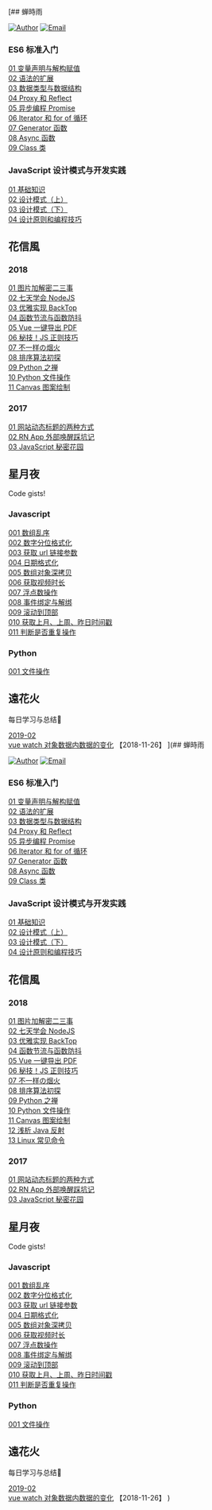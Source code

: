 [## 蝉時雨

[![Author](https://img.shields.io/badge/author-chanshiyucx-blue.svg?style=flat-square)](https://chanshiyu.com) [![Email](https://img.shields.io/badge/Emali%20me-me@chanshiyu.com-green.svg?style=flat-square)](http://mail.qq.com/cgi-bin/qm_share?t=qm_mailme&email=tNnR9Nfc1drH3N3NwZrX29k)

### ES6 标准入门

[01 变量声明与解构赋值](./%E8%9D%89%E6%99%82%E9%9B%A8/ES6%20%E6%A0%87%E5%87%86%E5%85%A5%E9%97%A8/01%20%E5%8F%98%E9%87%8F%E5%A3%B0%E6%98%8E%E4%B8%8E%E8%A7%A3%E6%9E%84%E8%B5%8B%E5%80%BC.md)  
[02 语法的扩展](./%E8%9D%89%E6%99%82%E9%9B%A8/ES6%20%E6%A0%87%E5%87%86%E5%85%A5%E9%97%A8/02%20%E8%AF%AD%E6%B3%95%E7%9A%84%E6%89%A9%E5%B1%95.md)  
[03 数据类型与数据结构](./%E8%9D%89%E6%99%82%E9%9B%A8/ES6%20%E6%A0%87%E5%87%86%E5%85%A5%E9%97%A8/03%20%E6%95%B0%E6%8D%AE%E7%B1%BB%E5%9E%8B%E4%B8%8E%E6%95%B0%E6%8D%AE%E7%BB%93%E6%9E%84.md)  
[04 Proxy 和 Reflect](./%E8%9D%89%E6%99%82%E9%9B%A8/ES6%20%E6%A0%87%E5%87%86%E5%85%A5%E9%97%A8/04%20Proxy%20%E5%92%8C%20Reflect.md)  
[05 异步编程 Promise](./%E8%9D%89%E6%99%82%E9%9B%A8/ES6%20%E6%A0%87%E5%87%86%E5%85%A5%E9%97%A8/05%20%E5%BC%82%E6%AD%A5%E7%BC%96%E7%A8%8B%20Promise.md)  
[06 Iterator 和 for of 循环](./%E8%9D%89%E6%99%82%E9%9B%A8/ES6%20%E6%A0%87%E5%87%86%E5%85%A5%E9%97%A8/06%20Iterator%20%E5%92%8C%20for%20of%20%E5%BE%AA%E7%8E%AF.md)  
[07 Generator 函数](./%E8%9D%89%E6%99%82%E9%9B%A8/ES6%20%E6%A0%87%E5%87%86%E5%85%A5%E9%97%A8/07%20Generator%20%E5%87%BD%E6%95%B0.md)  
[08 Async 函数](./%E8%9D%89%E6%99%82%E9%9B%A8/ES6%20%E6%A0%87%E5%87%86%E5%85%A5%E9%97%A8/08%20Async%20%E5%87%BD%E6%95%B0.md)  
[09 Class 类](./%E8%9D%89%E6%99%82%E9%9B%A8/ES6%20%E6%A0%87%E5%87%86%E5%85%A5%E9%97%A8/09%20Class%20%E7%B1%BB.md)

### JavaScript 设计模式与开发实践

[01 基础知识](./%E8%9D%89%E6%99%82%E9%9B%A8/JavaScript%20%E8%AE%BE%E8%AE%A1%E6%A8%A1%E5%BC%8F%E4%B8%8E%E5%BC%80%E5%8F%91%E5%AE%9E%E8%B7%B5/01%20%E5%9F%BA%E7%A1%80%E7%9F%A5%E8%AF%86.md)  
[02 设计模式（上）](./%E8%9D%89%E6%99%82%E9%9B%A8/JavaScript%20%E8%AE%BE%E8%AE%A1%E6%A8%A1%E5%BC%8F%E4%B8%8E%E5%BC%80%E5%8F%91%E5%AE%9E%E8%B7%B5/02%20%E8%AE%BE%E8%AE%A1%E6%A8%A1%E5%BC%8F%EF%BC%88%E4%B8%8A%EF%BC%89.md)  
[03 设计模式（下）](./%E8%9D%89%E6%99%82%E9%9B%A8/JavaScript%20%E8%AE%BE%E8%AE%A1%E6%A8%A1%E5%BC%8F%E4%B8%8E%E5%BC%80%E5%8F%91%E5%AE%9E%E8%B7%B5/03%20%E8%AE%BE%E8%AE%A1%E6%A8%A1%E5%BC%8F%EF%BC%88%E4%B8%8B%EF%BC%89.md)  
[04 设计原则和编程技巧](./%E8%9D%89%E6%99%82%E9%9B%A8/JavaScript%20%E8%AE%BE%E8%AE%A1%E6%A8%A1%E5%BC%8F%E4%B8%8E%E5%BC%80%E5%8F%91%E5%AE%9E%E8%B7%B5/04%20%E8%AE%BE%E8%AE%A1%E5%8E%9F%E5%88%99%E5%92%8C%E7%BC%96%E7%A8%8B%E6%8A%80%E5%B7%A7.md)

## 花信風

### 2018

[01 图片加解密二三事](./%E8%8A%B1%E4%BF%A1%E9%A2%A8/2018/01%20%E5%9B%BE%E7%89%87%E5%8A%A0%E8%A7%A3%E5%AF%86%E4%BA%8C%E4%B8%89%E4%BA%8B.md)  
[02 七天学会 NodeJS](./%E8%8A%B1%E4%BF%A1%E9%A2%A8/2018/02%20%E4%B8%83%E5%A4%A9%E5%AD%A6%E4%BC%9A%20NodeJS.md)  
[03 优雅实现 BackTop](./%E8%8A%B1%E4%BF%A1%E9%A2%A8/2018/03%20%E4%BC%98%E9%9B%85%E5%AE%9E%E7%8E%B0%20BackTop.md)  
[04 函数节流与函数防抖](./%E8%8A%B1%E4%BF%A1%E9%A2%A8/2018/04%20%E5%87%BD%E6%95%B0%E8%8A%82%E6%B5%81%E4%B8%8E%E5%87%BD%E6%95%B0%E9%98%B2%E6%8A%96.md)  
[05 Vue 一键导出 PDF](./%E8%8A%B1%E4%BF%A1%E9%A2%A8/2018/05%20Vue%20%E4%B8%80%E9%94%AE%E5%AF%BC%E5%87%BA%20PDF.md)  
[06 秘技！JS 正则技巧](./%E8%8A%B1%E4%BF%A1%E9%A2%A8/2018/06%20%E7%A7%98%E6%8A%80%EF%BC%81JS%20%E6%AD%A3%E5%88%99%E6%8A%80%E5%B7%A7.md)  
[07 不一样の烟火](./%E8%8A%B1%E4%BF%A1%E9%A2%A8/2018/07%20%E4%B8%8D%E4%B8%80%E6%A0%B7%E3%81%AE%E7%83%9F%E7%81%AB.md)  
[08 排序算法初探](./%E8%8A%B1%E4%BF%A1%E9%A2%A8/2018/08%20%E6%8E%92%E5%BA%8F%E7%AE%97%E6%B3%95%E5%88%9D%E6%8E%A2.md)  
[09 Python 之禅](./%E8%8A%B1%E4%BF%A1%E9%A2%A8/2018/09%20Python%20%E4%B9%8B%E7%A6%85.md)  
[10 Python 文件操作](./%E8%8A%B1%E4%BF%A1%E9%A2%A8/2018/10%20Python%20%E6%96%87%E4%BB%B6%E6%93%8D%E4%BD%9C.md)  
[11 Canvas 图案绘制](./%E8%8A%B1%E4%BF%A1%E9%A2%A8/2018/11%20Canvas%20%E5%9B%BE%E6%A1%88%E7%BB%98%E5%88%B6.md)

### 2017

[01 网站动态标题的两种方式](./%E8%8A%B1%E4%BF%A1%E9%A2%A8/2017/01%20%E7%BD%91%E7%AB%99%E5%8A%A8%E6%80%81%E6%A0%87%E9%A2%98%E7%9A%84%E4%B8%A4%E7%A7%8D%E6%96%B9%E5%BC%8F.md)  
[02 RN App 外部唤醒踩坑记](./%E8%8A%B1%E4%BF%A1%E9%A2%A8/2017/02%20RN%20App%20%E5%A4%96%E9%83%A8%E5%94%A4%E9%86%92%E8%B8%A9%E5%9D%91%E8%AE%B0.md)  
[03 JavaScript 秘密花园](./%E8%8A%B1%E4%BF%A1%E9%A2%A8/2017/03%20JavaScript%20%E7%A7%98%E5%AF%86%E8%8A%B1%E5%9B%AD.md)

## 星月夜

Code gists!

### Javascript

[001 数组乱序](./%E6%98%9F%E6%9C%88%E5%A4%9C/javascript/001%20shuffle.js)  
[002 数字分位格式化](./%E6%98%9F%E6%9C%88%E5%A4%9C/javascript/002%20numFormat.js)  
[003 获取 url 链接参数](./%E6%98%9F%E6%9C%88%E5%A4%9C/javascript/003%20getUrlParams.js)  
[004 日期格式化](./%E6%98%9F%E6%9C%88%E5%A4%9C/javascript/004%20dateFormat.js)  
[005 数组对象深拷贝](./%E6%98%9F%E6%9C%88%E5%A4%9C/javascript/005%20deepCopy.js)  
[006 获取视频时长](./%E6%98%9F%E6%9C%88%E5%A4%9C/javascript/006%20videoDuration.js)  
[007 浮点数操作](./%E6%98%9F%E6%9C%88%E5%A4%9C/javascript/007%20formatMath.js)  
[008 事件绑定与解绑](./%E6%98%9F%E6%9C%88%E5%A4%9C/javascript/008%20domEvent.js)  
[009 滚动到顶部](./%E6%98%9F%E6%9C%88%E5%A4%9C/javascript/009%20scrollTop.js)  
[010 获取上月、上周、昨日时间戳](./%E6%98%9F%E6%9C%88%E5%A4%9C/javascript/010%20handleDate.js)  
[011 判断是否重复操作](./%E6%98%9F%E6%9C%88%E5%A4%9C/javascript/011%20isRepeat.js)

### Python

[001 文件操作](./%E6%98%9F%E6%9C%88%E5%A4%9C/python/001%20file.py)

## 遠花火

每日学习与总结:bookmark:

[2019-02](./%E9%81%A0%E8%8A%B1%E7%81%AB/2019_02.md)  
[vue watch 对象数据内数据的变化](./%E9%81%A0%E8%8A%B1%E7%81%AB/Vue.md) 【2018-11-26】
](## 蝉時雨

[![Author](https://img.shields.io/badge/author-chanshiyucx-blue.svg?style=flat-square)](https://chanshiyu.com) [![Email](https://img.shields.io/badge/Emali%20me-me@chanshiyu.com-green.svg?style=flat-square)](me@chanshiyu.com)

### ES6 标准入门

[01 变量声明与解构赋值](./%E8%9D%89%E6%99%82%E9%9B%A8/ES6%20%E6%A0%87%E5%87%86%E5%85%A5%E9%97%A8/01%20%E5%8F%98%E9%87%8F%E5%A3%B0%E6%98%8E%E4%B8%8E%E8%A7%A3%E6%9E%84%E8%B5%8B%E5%80%BC.md)  
[02 语法的扩展](./%E8%9D%89%E6%99%82%E9%9B%A8/ES6%20%E6%A0%87%E5%87%86%E5%85%A5%E9%97%A8/02%20%E8%AF%AD%E6%B3%95%E7%9A%84%E6%89%A9%E5%B1%95.md)  
[03 数据类型与数据结构](./%E8%9D%89%E6%99%82%E9%9B%A8/ES6%20%E6%A0%87%E5%87%86%E5%85%A5%E9%97%A8/03%20%E6%95%B0%E6%8D%AE%E7%B1%BB%E5%9E%8B%E4%B8%8E%E6%95%B0%E6%8D%AE%E7%BB%93%E6%9E%84.md)  
[04 Proxy 和 Reflect](./%E8%9D%89%E6%99%82%E9%9B%A8/ES6%20%E6%A0%87%E5%87%86%E5%85%A5%E9%97%A8/04%20Proxy%20%E5%92%8C%20Reflect.md)  
[05 异步编程 Promise](./%E8%9D%89%E6%99%82%E9%9B%A8/ES6%20%E6%A0%87%E5%87%86%E5%85%A5%E9%97%A8/05%20%E5%BC%82%E6%AD%A5%E7%BC%96%E7%A8%8B%20Promise.md)  
[06 Iterator 和 for of 循环](./%E8%9D%89%E6%99%82%E9%9B%A8/ES6%20%E6%A0%87%E5%87%86%E5%85%A5%E9%97%A8/06%20Iterator%20%E5%92%8C%20for%20of%20%E5%BE%AA%E7%8E%AF.md)  
[07 Generator 函数](./%E8%9D%89%E6%99%82%E9%9B%A8/ES6%20%E6%A0%87%E5%87%86%E5%85%A5%E9%97%A8/07%20Generator%20%E5%87%BD%E6%95%B0.md)  
[08 Async 函数](./%E8%9D%89%E6%99%82%E9%9B%A8/ES6%20%E6%A0%87%E5%87%86%E5%85%A5%E9%97%A8/08%20Async%20%E5%87%BD%E6%95%B0.md)  
[09 Class 类](./%E8%9D%89%E6%99%82%E9%9B%A8/ES6%20%E6%A0%87%E5%87%86%E5%85%A5%E9%97%A8/09%20Class%20%E7%B1%BB.md)

### JavaScript 设计模式与开发实践

[01 基础知识](./%E8%9D%89%E6%99%82%E9%9B%A8/JavaScript%20%E8%AE%BE%E8%AE%A1%E6%A8%A1%E5%BC%8F%E4%B8%8E%E5%BC%80%E5%8F%91%E5%AE%9E%E8%B7%B5/01%20%E5%9F%BA%E7%A1%80%E7%9F%A5%E8%AF%86.md)  
[02 设计模式（上）](./%E8%9D%89%E6%99%82%E9%9B%A8/JavaScript%20%E8%AE%BE%E8%AE%A1%E6%A8%A1%E5%BC%8F%E4%B8%8E%E5%BC%80%E5%8F%91%E5%AE%9E%E8%B7%B5/02%20%E8%AE%BE%E8%AE%A1%E6%A8%A1%E5%BC%8F%EF%BC%88%E4%B8%8A%EF%BC%89.md)  
[03 设计模式（下）](./%E8%9D%89%E6%99%82%E9%9B%A8/JavaScript%20%E8%AE%BE%E8%AE%A1%E6%A8%A1%E5%BC%8F%E4%B8%8E%E5%BC%80%E5%8F%91%E5%AE%9E%E8%B7%B5/03%20%E8%AE%BE%E8%AE%A1%E6%A8%A1%E5%BC%8F%EF%BC%88%E4%B8%8B%EF%BC%89.md)  
[04 设计原则和编程技巧](./%E8%9D%89%E6%99%82%E9%9B%A8/JavaScript%20%E8%AE%BE%E8%AE%A1%E6%A8%A1%E5%BC%8F%E4%B8%8E%E5%BC%80%E5%8F%91%E5%AE%9E%E8%B7%B5/04%20%E8%AE%BE%E8%AE%A1%E5%8E%9F%E5%88%99%E5%92%8C%E7%BC%96%E7%A8%8B%E6%8A%80%E5%B7%A7.md)

## 花信風

### 2018

[01 图片加解密二三事](./%E8%8A%B1%E4%BF%A1%E9%A2%A8/2018/01%20%E5%9B%BE%E7%89%87%E5%8A%A0%E8%A7%A3%E5%AF%86%E4%BA%8C%E4%B8%89%E4%BA%8B.md)  
[02 七天学会 NodeJS](./%E8%8A%B1%E4%BF%A1%E9%A2%A8/2018/02%20%E4%B8%83%E5%A4%A9%E5%AD%A6%E4%BC%9A%20NodeJS.md)  
[03 优雅实现 BackTop](./%E8%8A%B1%E4%BF%A1%E9%A2%A8/2018/03%20%E4%BC%98%E9%9B%85%E5%AE%9E%E7%8E%B0%20BackTop.md)  
[04 函数节流与函数防抖](./%E8%8A%B1%E4%BF%A1%E9%A2%A8/2018/04%20%E5%87%BD%E6%95%B0%E8%8A%82%E6%B5%81%E4%B8%8E%E5%87%BD%E6%95%B0%E9%98%B2%E6%8A%96.md)  
[05 Vue 一键导出 PDF](./%E8%8A%B1%E4%BF%A1%E9%A2%A8/2018/05%20Vue%20%E4%B8%80%E9%94%AE%E5%AF%BC%E5%87%BA%20PDF.md)  
[06 秘技！JS 正则技巧](./%E8%8A%B1%E4%BF%A1%E9%A2%A8/2018/06%20%E7%A7%98%E6%8A%80%EF%BC%81JS%20%E6%AD%A3%E5%88%99%E6%8A%80%E5%B7%A7.md)  
[07 不一样の烟火](./%E8%8A%B1%E4%BF%A1%E9%A2%A8/2018/07%20%E4%B8%8D%E4%B8%80%E6%A0%B7%E3%81%AE%E7%83%9F%E7%81%AB.md)  
[08 排序算法初探](./%E8%8A%B1%E4%BF%A1%E9%A2%A8/2018/08%20%E6%8E%92%E5%BA%8F%E7%AE%97%E6%B3%95%E5%88%9D%E6%8E%A2.md)  
[09 Python 之禅](./%E8%8A%B1%E4%BF%A1%E9%A2%A8/2018/09%20Python%20%E4%B9%8B%E7%A6%85.md)  
[10 Python 文件操作](./%E8%8A%B1%E4%BF%A1%E9%A2%A8/2018/10%20Python%20%E6%96%87%E4%BB%B6%E6%93%8D%E4%BD%9C.md)  
[11 Canvas 图案绘制](./%E8%8A%B1%E4%BF%A1%E9%A2%A8/2018/11%20Canvas%20%E5%9B%BE%E6%A1%88%E7%BB%98%E5%88%B6.md)  
[12 浅析 Java 反射](./%E8%8A%B1%E4%BF%A1%E9%A2%A8/2018/12%20%E6%B5%85%E6%9E%90%20Java%20%E5%8F%8D%E5%B0%84.md)  
[13 Linux 常见命令](./%E8%8A%B1%E4%BF%A1%E9%A2%A8/2018/13%20Linux%20%E5%B8%B8%E8%A7%81%E5%91%BD%E4%BB%A4.md)

### 2017

[01 网站动态标题的两种方式](./%E8%8A%B1%E4%BF%A1%E9%A2%A8/2017/01%20%E7%BD%91%E7%AB%99%E5%8A%A8%E6%80%81%E6%A0%87%E9%A2%98%E7%9A%84%E4%B8%A4%E7%A7%8D%E6%96%B9%E5%BC%8F.md)  
[02 RN App 外部唤醒踩坑记](./%E8%8A%B1%E4%BF%A1%E9%A2%A8/2017/02%20RN%20App%20%E5%A4%96%E9%83%A8%E5%94%A4%E9%86%92%E8%B8%A9%E5%9D%91%E8%AE%B0.md)  
[03 JavaScript 秘密花园](./%E8%8A%B1%E4%BF%A1%E9%A2%A8/2017/03%20JavaScript%20%E7%A7%98%E5%AF%86%E8%8A%B1%E5%9B%AD.md)

## 星月夜

Code gists!

### Javascript

[001 数组乱序](./%E6%98%9F%E6%9C%88%E5%A4%9C/javascript/001%20shuffle.js)  
[002 数字分位格式化](./%E6%98%9F%E6%9C%88%E5%A4%9C/javascript/002%20numFormat.js)  
[003 获取 url 链接参数](./%E6%98%9F%E6%9C%88%E5%A4%9C/javascript/003%20getUrlParams.js)  
[004 日期格式化](./%E6%98%9F%E6%9C%88%E5%A4%9C/javascript/004%20dateFormat.js)  
[005 数组对象深拷贝](./%E6%98%9F%E6%9C%88%E5%A4%9C/javascript/005%20deepCopy.js)  
[006 获取视频时长](./%E6%98%9F%E6%9C%88%E5%A4%9C/javascript/006%20videoDuration.js)  
[007 浮点数操作](./%E6%98%9F%E6%9C%88%E5%A4%9C/javascript/007%20formatMath.js)  
[008 事件绑定与解绑](./%E6%98%9F%E6%9C%88%E5%A4%9C/javascript/008%20domEvent.js)  
[009 滚动到顶部](./%E6%98%9F%E6%9C%88%E5%A4%9C/javascript/009%20scrollTop.js)  
[010 获取上月、上周、昨日时间戳](./%E6%98%9F%E6%9C%88%E5%A4%9C/javascript/010%20handleDate.js)  
[011 判断是否重复操作](./%E6%98%9F%E6%9C%88%E5%A4%9C/javascript/011%20isRepeat.js)

### Python

[001 文件操作](./%E6%98%9F%E6%9C%88%E5%A4%9C/python/001%20file.py)

## 遠花火

每日学习与总结:bookmark:

[2019-02](./%E9%81%A0%E8%8A%B1%E7%81%AB/2019_02.md)  
[vue watch 对象数据内数据的变化](./%E9%81%A0%E8%8A%B1%E7%81%AB/Vue.md) 【2018-11-26】
)
